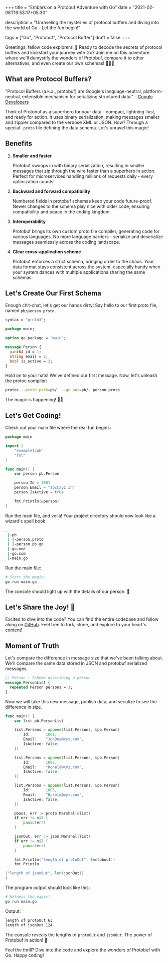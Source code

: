 +++
title = "Embark on a Protobuf Adventure with Go"
date = "2021-02-06T16:53:17+05:30"

description = "Unraveling the mysteries of protocol buffers and diving into the world of Go - Let the fun begin!"

tags = ["Go", "Protobuf", "Protocol Buffer"]
draft = false
+++

Greetings, fellow code explorers! 🚀 Ready to decode the secrets of protocol buffers and kickstart your journey with Go? Join me on this adventure where we'll demystify the wonders of Protobuf, compare it to other alternatives, and even create our own schemas! 🕵️‍♂️✨

## What are Protocol Buffers?

"Protocol Buffers (a.k.a., protobuf) are Google's language-neutral, platform-neutral, extensible mechanism for serializing structured data." - [Google Developers](https://developers.google.com)

Think of Protobuf as a superhero for your data - compact, lightning-fast, and ready for action. It uses binary serialization, making messages smaller and zippier compared to the verbose XML or JSON. How? Through a special `.proto` file defining the data schema. Let's unravel this magic!

## Benefits

1. **Smaller and faster**
   
   Protobuf swoops in with binary serialization, resulting in smaller messages that zip through the wire faster than a superhero in action. Perfect for microservices handling millions of requests daily - every optimization counts!

2. **Backward and forward compatibility**
   
   Numbered fields in protobuf schemas keep your code future-proof. Newer changes to the schema play nice with older code, ensuring compatibility and peace in the coding kingdom.

3. **Interoperability**
   
   Protobuf brings its own custom proto file compiler, generating code for various languages. No more language barriers - serialize and deserialize messages seamlessly across the coding landscape.

4. **Clear cross-application scheme**
   
   Protobuf enforces a strict schema, bringing order to the chaos. Your data format stays consistent across the system, especially handy when your system dances with multiple applications sharing the same schemas.

## Let's Create Our First Schema

Enough chit-chat, let's get our hands dirty! Say hello to our first proto file, named `pb/person.proto`.

```proto
syntax = "proto3";

package main;

option go_package = "main";

message Person {
  uint64 id = 1;
  string email = 2;
  bool is_active = 3;
}
```

Hold on to your hats! We've defined our first message. Now, let's unleash the protoc compiler:

```bash
protoc --proto_path=pb/. --go_out=pb/. person.proto
```

The magic is happening! 🎩✨

## Let's Get Coding!

Check out your main file where the real fun begins:

```go
package main

import (
	"example1/pb"
	"fmt"
)

func main() {
	var person pb.Person

	person.Id = 1001
	person.Email = "abc@xyz.in"
	person.IsActive = true

	fmt.Println(&person)
}
```

Run the main file, and voila! Your project directory should now look like a wizard's spell book:

```bash
.
 |-pb
 | |-person.proto
 | |-person.pb.go
 |-go.mod
 |-go.sum
 |-main.go
```

Run the main file:

```bash
# Start the magic!
go run main.go
```

The console should light up with the details of our person. 🌟

## Let's Share the Joy! 🚀

Excited to dive into the code? You can find the entire codebase and follow along on [GitHub](https://github.com/sri-shubham/blogcode/tree/master/Getting_Started_In_Protobuf_With_Go). Feel free to fork, clone, and explore to your heart's content!

## Moment of Truth

Let's compare the difference in message size that we've been talking about. We'll compare the same data stored in JSON and protobuf serialized messages.

```proto
// Person : Schema describing a person
message PersonList {
  repeated Person persons = 1;
}
```

Now we will take this new message, publish data, and serialize to see the difference in size.

```go
func main() {
	var list pb.PersonList

	list.Persons = append(list.Persons, &pb.Person{
		Id:       1001,
		Email:    "JonDoe@xyz.com",
		IsActive: false,
	})

	list.Persons = append(list.Persons, &pb.Person{
		Id:       1002,
		Email:    "Ronald@xyz.com",
		IsActive: false,
	})

	list.Persons = append(list.Persons, &pb.Person{
		Id:       1003,
		Email:    "Harold@xyz.com",
		IsActive: false,
	})

	pbout, err := proto.Marshal(&list)
	if err != nil {
		panic(err)
	}

	jsonOut, err := json.Marshal(list)
	if err != nil {
		panic(err)
	}

	fmt.Println("length of protoOut", len(pbout))
	fmt.Println

("length of jsonOut", len(jsonOut))
}
```

The program output should look like this:

```bash
# Witness the magic!
go run main.go
```

Output:

```bash
length of protoOut 63
length of jsonOut 124
```

The console reveals the lengths of `protoOut` and `jsonOut`. The power of Protobuf in action! 🚀

Feel the thrill? Dive into the code and explore the wonders of Protobuf with Go. Happy coding!